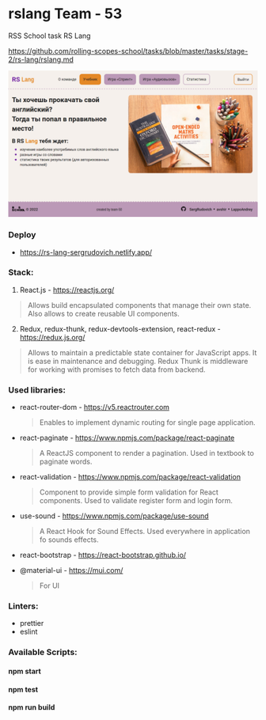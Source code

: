 # rslang Team - 53
RSS School task RS Lang  

https://github.com/rolling-scopes-school/tasks/blob/master/tasks/stage-2/rs-lang/rslang.md

![screen](screen.png)

### Deploy
* https://rs-lang-sergrudovich.netlify.app/

### Stack:
1.  React.js - https://reactjs.org/

  > Allows build encapsulated components that manage their own state. Also allows to create reusable UI components.

2.  Redux, redux-thunk, redux-devtools-extension, react-redux - https://redux.js.org/

  > Allows to maintain a predictable state container for JavaScript apps. It is ease in maintenance and debugging. Redux Thunk is middleware for working with promises to fetch data from backend.

### Used libraries:

* react-router-dom - https://v5.reactrouter.com

  > Enables to implement dynamic routing for single page application.

* react-paginate - https://www.npmjs.com/package/react-paginate

  > A ReactJS component to render a pagination. Used in textbook to paginate words.

* react-validation - https://www.npmjs.com/package/react-validation

  > Component to provide simple form validation for React components. Used to validate register form and login form.

* use-sound - https://www.npmjs.com/package/use-sound

  > A React Hook for Sound Effects. Used everywhere in application fo sounds effects.

* react-bootstrap - https://react-bootstrap.github.io/
* @material-ui - https://mui.com/

  > For UI

### Linters:
* prettier
* eslint

### Available Scripts:

  #### npm start

  #### npm test

  #### npm run build

